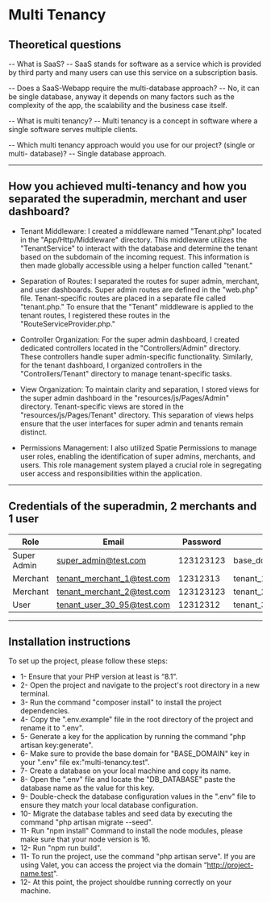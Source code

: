 # Multi Tenancy 

## Theoretical questions

-- What is SaaS?
-- SaaS stands for software as a service which is provided by third party and many users can use this service on a subscription basis. 

-- Does a SaaS-Webapp require the multi-database approach?
-- No, it can be single database, anyway it depends on many factors such as the complexity of the app, the scalability and the business case itself. 


-- What is multi tenancy?
-- Multi tenancy is a concept in software where a single software serves multiple clients.

-- Which multi tenancy approach would you use for our project? (single or multi-
database)?
-- Single database approach.
___
## How you achieved multi-tenancy and how you separated the superadmin, merchant and user dashboard?

- Tenant Middleware: I created a middleware named "Tenant.php" located in the "App/Http/Middleware" directory. This middleware utilizes the "TenantService" to interact with the database and determine the tenant based on the subdomain of the incoming request. This information is then made globally accessible using a helper function called "tenant."

- Separation of Routes: I separated the routes for super admin, merchant, and user dashboards. Super admin routes are defined in the "web.php" file. Tenant-specific routes are placed in a separate file called "tenant.php." To ensure that the "Tenant" middleware is applied to the tenant routes, I registered these routes in the "RouteServiceProvider.php."

- Controller Organization: For the super admin dashboard, I created dedicated controllers located in the "Controllers/Admin" directory. These controllers handle super admin-specific functionality. Similarly, for the tenant dashboard, I organized controllers in the "Controllers/Tenant" directory to manage tenant-specific tasks.

- View Organization: To maintain clarity and separation, I stored views for the super admin dashboard in the "resources/js/Pages/Admin" directory. Tenant-specific views are stored in the "resources/js/Pages/Tenant" directory. This separation of views helps ensure that the user interfaces for super admin and tenants remain distinct.

- Permissions Management: I also utilized Spatie Permissions to manage user roles, enabling the identification of super admins, merchants, and users. This role management system played a crucial role in segregating user access and responsibilities within the application.
___
##  Credentials of the superadmin, 2 merchants and 1 user

| Role | Email | Password | domain
| ------ | ------ | ------ | ------
| Super Admin | super_admin@test.com | 123123123 | base_domain.test
| Merchant | tenant_merchant_1@test.com | 12312313| tenant_1.base_domain.test
| Merchant | tenant_merchant_2@test.com | 123123123 | tenant_2.base_domain.test
| User | tenant_user_30_95@test.com | 12312312 | tenant_30.base_domain.test
___
## Installation instructions
To set up the project, please follow these steps:
- 1- Ensure that your PHP version at least is “8.1”. 
- 2- Open the project and navigate to the project's root directory in a new terminal.
- 3- Run the command "composer install" to install the project dependencies.
- 4- Copy the ".env.example" file in the root directory of the project and rename it to ".env". 
- 5- Generate a key for the application by running the command "php artisan key:generate".
- 6- Make sure to provide the base domain for "BASE_DOMAIN" key in your ".env" file ex:"multi-tenancy.test".
- 7- Create a database on your local machine and copy its name.
- 8- Open the ".env" file and locate the "DB_DATABASE" paste the database name as the value for this key.
- 9- Double-check the database configuration values in the ".env" file to ensure they match your local database configuration.
- 10- Migrate the database tables and seed data by executing the command "php artisan migrate --seed".
- 11- Run "npm install" Command to install the node modules, please make sure that your node version is 16.
- 12- Run "npm run build".
- 11- To run the project, use the command "php artisan serve". If you are using Valet, you can access the project via the domain “http://project-name.test". 
- 12- At this point, the project shouldbe running correctly on your machine.
